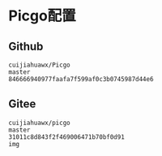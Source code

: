 # Picgo配置

## Github

```
cuijiahuawx/Picgo
master
846666940977faafa7f599af0c3b0745987d44e6
```

## Gitee

```
cuijiahuawx/picgo
master
31011c8d843f2f469006471b70bf0d91
img
```

